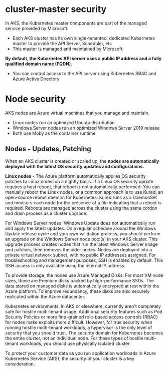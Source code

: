 # cluster-master security

In AKS, the Kubernetes master components are part of the managed service provided by Microsoft. 
- Each AKS cluster has its own single-tenanted, dedicated Kubernetes master to provide the API Server, Scheduler, etc
- This master is managed and maintained by Microsoft.

**By default, the Kubernetes API server uses a public IP address and a fully qualified domain name (FQDN)**. 
- You can control access to the API server using Kubernetes RBAC and Azure Active Directory

# Node security

AKS nodes are Azure virtual machines that you manage and maintain. 
- Linux nodes run an optimized Ubuntu distribution
- Windows Server nodes run an optimized Windows Server 2019 release
- Both use Moby as the container runtime

## Nodes - Updates, Patching

When an AKS cluster is created or scaled up, the **nodes are automatically deployed with the latest OS security updates and configurations.**

**Linux nodes** - The Azure platform automatically applies OS security patches to Linux nodes on a nightly basis. If a Linux OS security update requires a host reboot, 
that reboot is not automatically performed. You can manually reboot the Linux nodes, or a common approach is to use Kured, an open-source reboot daemon for Kubernetes. 
Kured runs as a DaemonSet and monitors each node for the presence of a file indicating that a reboot is required. 
Reboots are managed across the cluster using the same cordon and drain process as a cluster upgrade.

For Windows Server nodes, Windows Update does not automatically run and apply the latest updates. On a regular schedule around the Windows Update release cycle and your own validation process, you should perform an upgrade on the Windows Server node pool(s) in your AKS cluster. This upgrade process creates nodes that run the latest Windows Server image and patches, then removes the older nodes. Nodes are deployed into a private virtual network subnet, with no public IP addresses assigned. For troubleshooting and management purposes, SSH is enabled by default. This SSH access is only available using the internal IP address.

To provide storage, the nodes use Azure Managed Disks. For most VM node sizes, these are Premium disks backed by high-performance SSDs. The data stored on managed disks is automatically encrypted at rest within the Azure platform. To improve redundancy, these disks are also securely replicated within the Azure datacenter.

Kubernetes environments, in AKS or elsewhere, currently aren't completely safe for hostile multi-tenant usage. Additional security features such as Pod Security Policies or more fine-grained role-based access controls (RBAC) for nodes make exploits more difficult. However, for true security when running hostile multi-tenant workloads, a hypervisor is the only level of security that you should trust. The security domain for Kubernetes becomes the entire cluster, not an individual node. For these types of hostile multi-tenant workloads, you should use physically isolated cluster

To protect your customer data as you run application workloads in Azure Kubernetes Service (AKS), the security of your cluster is a key consideration.
